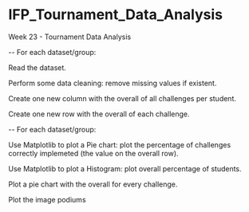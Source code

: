 # IFP_Tournament_Data_Analysis
Week 23 - Tournament Data Analysis

-- For each dataset/group:

Read the dataset.

Perform some data cleaning: remove missing values if existent.

Create one new column with the overall of all challenges per student.

Create one new row with the overall of each challenge.

-- For each dataset/group:

Use Matplotlib to plot a Pie chart: plot the percentage of challenges correctly implemeted (the value on the overall row).

Use Matplotlib to plot a Histogram: plot overall percentage of students.


Plot a pie chart with the overall for every challenge.

Plot the image podiums
